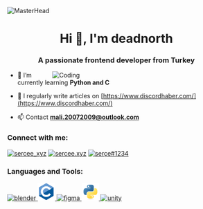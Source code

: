 ![MasterHead](https://64.media.tumblr.com/d198a07be05aa79bb522f21c0668c7ab/6b115d24500cc027-3c/s1280x1920/beeb8d3e578259f547b1c005892c5885ed78c26c.gifv)
<h1 align="center">Hi 👋, I'm deadnorth</h1>
<h3 align="center">A passionate frontend developer from Turkey</h3>
<img align="right" alt="Coding" width="400" src="https://media.tenor.com/0-q7DS0GktMAAAAd/tamaki-amajiki-tamaki.gif">

- 🌱 I’m currently learning **Python and C**

- 📝 I regularly write articles on [https://www.discordhaber.com/](https://www.discordhaber.com/)

- 📫 Contact **mali.20072009@outlook.com**

<h3 align="left">Connect with me:</h3>
<p align="left">
<a href="https://twitter.com/sercee_xyz" target="blank"><img align="center" src="https://raw.githubusercontent.com/rahuldkjain/github-profile-readme-generator/master/src/images/icons/Social/twitter.svg" alt="sercee_xyz" height="30" width="40" /></a>
<a href="https://instagram.com/sercee.xyz" target="blank"><img align="center" src="https://raw.githubusercontent.com/rahuldkjain/github-profile-readme-generator/master/src/images/icons/Social/instagram.svg" alt="sercee.xyz" height="30" width="40" /></a>
<a href="https://discord.gg/serçe#1234" target="blank"><img align="center" src="https://raw.githubusercontent.com/rahuldkjain/github-profile-readme-generator/master/src/images/icons/Social/discord.svg" alt="serçe#1234" height="30" width="40" /></a>
</p>

<h3 align="left">Languages and Tools:</h3>
<p align="left"> <a href="https://www.blender.org/" target="_blank" rel="noreferrer"> <img src="https://download.blender.org/branding/community/blender_community_badge_white.svg" alt="blender" width="40" height="40"/> </a> <a href="https://www.cprogramming.com/" target="_blank" rel="noreferrer"> <img src="https://raw.githubusercontent.com/devicons/devicon/master/icons/c/c-original.svg" alt="c" width="40" height="40"/> </a> <a href="https://www.figma.com/" target="_blank" rel="noreferrer"> <img src="https://www.vectorlogo.zone/logos/figma/figma-icon.svg" alt="figma" width="40" height="40"/> </a> <a href="https://www.python.org" target="_blank" rel="noreferrer"> <img src="https://raw.githubusercontent.com/devicons/devicon/master/icons/python/python-original.svg" alt="python" width="40" height="40"/> </a> <a href="https://unity.com/" target="_blank" rel="noreferrer"> <img src="https://www.vectorlogo.zone/logos/unity3d/unity3d-icon.svg" alt="unity" width="40" height="40"/> </a> </p>

